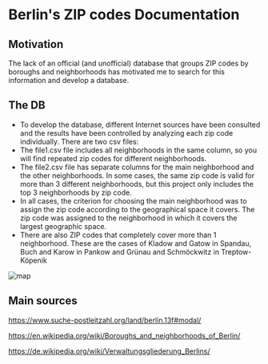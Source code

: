 # Berlin's ZIP codes Documentation

## Motivation
The lack of an official (and unofficial) database that groups ZIP codes by boroughs and neighborhoods has motivated me to search for this information and develop a database.

## The DB
- To develop the database, different Internet sources have been consulted and the results have been controlled by analyzing each zip code individually. There are two csv files: 
- The file1.csv file includes all neighborhoods in the same column, so you will find repeated zip codes for different neighborhoods. 
- The file2.csv file has separate columns for the main neighborhood and the other neighborhoods. In some cases, the same zip code is valid for more than 3 different neighborhoods, but this project only includes the top 3 neighborhoods by zip code.
- In all cases, the criterion for choosing the main neighborhood was to assign the zip code according to the geographical space it covers. The zip code was assigned to the neighborhood in which it covers the largest geographic space.
- There are also ZIP codes that completely cover more than 1 neighborhood. These are the cases of Kladow and Gatow in Spandau, Buch and Karow in Pankow and Grünau and Schmöckwitz in Treptow-Köpenik

![map](https://github.com/santiagocandia/data-viz/assets/16913295/253d9a7a-1586-4d0b-b8dc-271d505c62e0)

## Main sources
https://www.suche-postleitzahl.org/land/berlin.13f#modal/

https://en.wikipedia.org/wiki/Boroughs_and_neighborhoods_of_Berlin/

https://de.wikipedia.org/wiki/Verwaltungsgliederung_Berlins/
